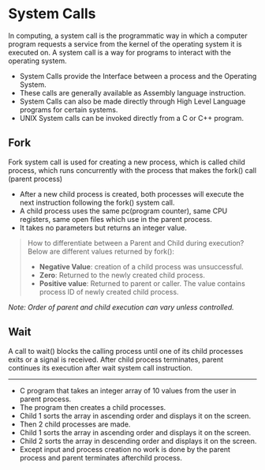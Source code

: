 # System Calls

In computing, a system call is the programmatic way in which a computer program requests a service from the
kernel of the operating system it is executed on. A system call is a way for programs to interact with the operating
system.
- System Calls provide the Interface between a process and the Operating System.
- These calls are generally available as Assembly language instruction.
- System Calls can also be made directly through High Level Language programs for certain systems.
- UNIX System calls can be invoked directly from a C or C++ program.

## Fork

Fork system call is used for creating a new process, which is called child process, which runs concurrently with the
process that makes the fork() call (parent process)

- After a new child process is created, both processes will execute the next instruction following the fork()
system call.
- A child process uses the same pc(program counter), same CPU registers, same open files which use in the
parent process.
- It takes no parameters but returns an integer value.

> How to differentiate between a Parent and Child during execution?
> Below are different values returned by fork():
> - **Negative Value**: creation of a child process was unsuccessful.
> - **Zero**: Returned to the newly created child process.
> - **Positive value**: Returned to parent or caller. The value contains process ID of newly created child process.

*Note: Order of parent and child execution can vary unless controlled.*

## Wait

A call to wait() blocks the calling process until one of its child processes exits or a signal is received. After child
process terminates, parent continues its execution after wait system call instruction.

-----------
- C program that takes an integer array of 10 values from the user in parent process.
- The program then creates a child processes.
- Child 1 sorts the array in ascending order and displays it on the screen.
- Then 2 child processes are made.
- Child 1 sorts the array in ascending order and displays it on the screen.
- Child 2 sorts the array in descending order and displays it on the screen.
- Except input and process creation no work is done by the parent process and parent terminates afterchild process.
